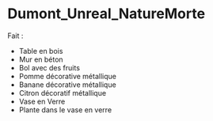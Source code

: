 # Dumont_Unreal_NatureMorte

Fait :
- Table en bois
- Mur en béton
- Bol avec des fruits
- Pomme décorative métallique
- Banane décorative métallique
- Citron décoratif métallique
- Vase en Verre
- Plante dans le vase en verre
